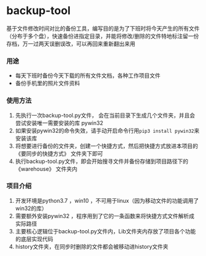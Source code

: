 # backup-tool
基于文件修改时间对比的备份工具，编写目的是为了下班时将今天产生的所有文件（分布于多个盘），快速备份进指定目录，并能将修改/删除的文件特地标注留一份存档，万一过两天误删误改，可以再回来重新翻出来用
### 用途
- 每天下班时备份今天下载的所有文件文档，各种工作项目文件
- 备份手机里的照片文件资料

### 使用方法
1. 先执行一次backup-tool.py文件，  会在当前目录下生成几个文件夹，并且会尝试安装唯一需要安装的库 pywin32
2. 如果安装pywin32的命令失效，请手动开启命令行用` pip3 install pywin32 `来安装该库
3. 将想要进行备份的文件夹，创建一个快捷方式，然后把快捷方式放进本项目的 《要同步的快捷方式》 文件夹下即可
4. 执行backup-tool.py文件，即会开始搜寻文件并备份存储到项目路径下的 《warehouse》 文件夹内

### 项目介绍
1. 开发环境是python3.7 ，win10 ，不可用于linux（因为移动文件的功能调用了win32的库）
2. 需要额外安装pywin32 ，程序用到了它的一条函数来将快捷方式文件解析成实际路径
3. 主要核心逻辑位于backup-tool.py文件内，Lib文件夹内存放了项目各个功能的底层实现代码
4. history文件夹，在同步时删除的文件都会被移动进history文件夹
